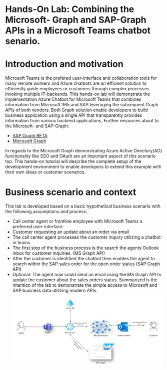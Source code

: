 # Hands-On Lab: Combining the Microsoft- Graph and SAP-Graph APIs in a Microsoft Teams chatbot senario. 

# Introduction and motivation
Microsoft Teams is the prefered user-interface and collaboration tools for many remote workers and Azure chatbots are an efficient solution to efficiently guide employees or customers through complex processes invoking multiple IT-backends. 
This hands-on lab will demonstrate the implementation Azure Chatbot for Microsoft Teams that combines information from Microsoft 365 and SAP leveraging the subsequent Graph APIs of both vendors. 
Both Graph solution enable developers to build business application using a single API that transparently provides information from various backend applications. 
Further resources about to the Microsoft- and SAP-Graph: 
* [SAP Graph BETA]( https://beta.graph.sap/)
* [Microsoft Graph]( https://developer.microsoft.com/en-us/graph/graph-explorer)

In regards to the Microsoft Graph demonstrating Azure Active Directory(AD) functionality like SSO and OAuth are an important aspect of this scenario too. 
This hands-on tutorial will describe the complete setup of the development environment to enable developers to extend this example with their own ideas or customer scenarios. 

# Business scenario and context
This lab is developed based on a basic hypothetical business scenario with the following assumptions and process:
* Call center agent or frontline employee with Microsoft Teams a preferred user-interface
* Customer requesting an update about an order via email 
* The call center agent processes the customer inquiry utilizing a chatbot in teams
* The first step of the business process is the search the agents Outlook inbox for customer inquiries.  (MS Graph API)
* After the customer is identified the chatbot then enables the agent to search within the SAP sales order for the open order status (SAP Graph API)
* Optional: The agent now could send an email using the MS Graph API to update the customer about the sales orders status. 
Summarized is the intention of the lab to demonstrate the simple access to Microsoft and SAP business data utilizing modern APIs. 
![BusinessScenario]( https://github.com/ROBROICH/TEAMS-Chatbot-Microsoft-SAP-Graph/blob/master/resources/ScenarioOverview.png)

